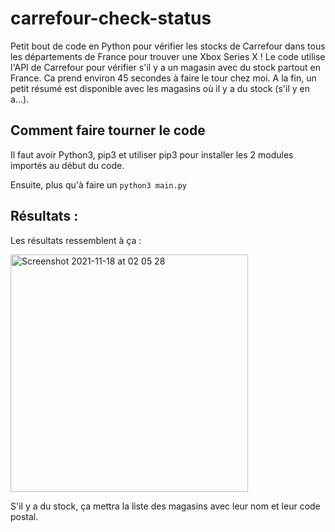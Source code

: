 # carrefour-check-status

Petit bout de code en Python pour vérifier les stocks de Carrefour dans tous les départements de France pour trouver une Xbox Series X ! 
Le code utilise l'API de Carrefour pour vérifier s'il y a un magasin avec du stock partout en France. Ca prend environ 45 secondes à faire le tour chez moi. A la fin, un petit résumé est disponible avec les magasins où il y a du stock (s'il y en a...).

## Comment faire tourner le code

Il faut avoir Python3, pip3 et utiliser pip3 pour installer les 2 modules importés au début du code.

Ensuite, plus qu'à faire un `python3 main.py`

## Résultats :

Les résultats ressemblent à ça :

<img width="380" alt="Screenshot 2021-11-18 at 02 05 28" src="https://user-images.githubusercontent.com/63878365/142332261-df4d5dc9-28ec-43eb-a602-41e756029a01.png">

S'il y a du stock, ça mettra la liste des magasins avec leur nom et leur code postal.
